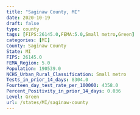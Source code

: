 ```yaml
---
title: "Saginaw County, MI"
date: 2020-10-19
draft: false
type: county
tags: [FIPS:26145.0,FEMA:5.0,Small metro,Green]
categories: [MI]
County: Saginaw County
State: MI
FIPS: 26145.0
FEMA_Region: 5.0
Population: 190539.0
NCHS_Urban_Rural_Classification: Small metro
Tests_in_prior_14_days: 8304.0
Fourteen_day_test_rate_per_100000: 4358.0
Percent_Positivity_in_prior_14_days: 0.036
Level: Green
url: /states/MI/saginaw-county
---
```



